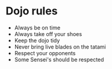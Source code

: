 Dojo rules
==========
* Always be on time
* Always take off your shoes
* Keep the dojo tidy
* Never bring live blades on the tatami
* Respect your opponents
* Some Sensei's should be respected
